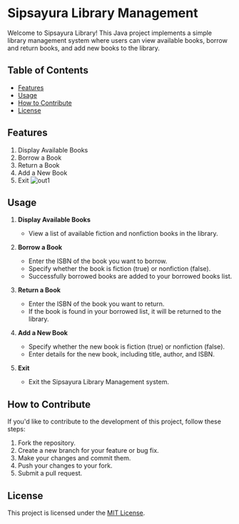 # Sipsayura Library Management

Welcome to Sipsayura Library! This Java project implements a simple library management system where users can view available books, borrow and return books, and add new books to the library.

## Table of Contents
- [Features](#features)
- [Usage](#usage)
- [How to Contribute](#how-to-contribute)
- [License](#license)

## Features

1. Display Available Books
2. Borrow a Book
3. Return a Book
4. Add a New Book
5. Exit
![out1](https://github.com/Isuru-27/Library_Management_System/assets/139687227/85938a8e-445e-46d9-84d9-2eb79a27eb97)

## Usage

1. **Display Available Books**
   - View a list of available fiction and nonfiction books in the library.
     

2. **Borrow a Book**
   - Enter the ISBN of the book you want to borrow.
   - Specify whether the book is fiction (true) or nonfiction (false).
   - Successfully borrowed books are added to your borrowed books list.

3. **Return a Book**
   - Enter the ISBN of the book you want to return.
   - If the book is found in your borrowed list, it will be returned to the library.

4. **Add a New Book**
   - Specify whether the new book is fiction (true) or nonfiction (false).
   - Enter details for the new book, including title, author, and ISBN.

5. **Exit**
   - Exit the Sipsayura Library Management system.

## How to Contribute

If you'd like to contribute to the development of this project, follow these steps:

1. Fork the repository.
2. Create a new branch for your feature or bug fix.
3. Make your changes and commit them.
4. Push your changes to your fork.
5. Submit a pull request.

## License

This project is licensed under the [MIT License](LICENSE).
